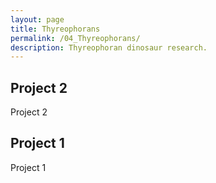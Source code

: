 ```yaml
---
layout: page
title: Thyreophorans
permalink: /04_Thyreophorans/
description: Thyreophoran dinosaur research.
---
```


## Project 2

Project 2

## Project 1

Project 1
